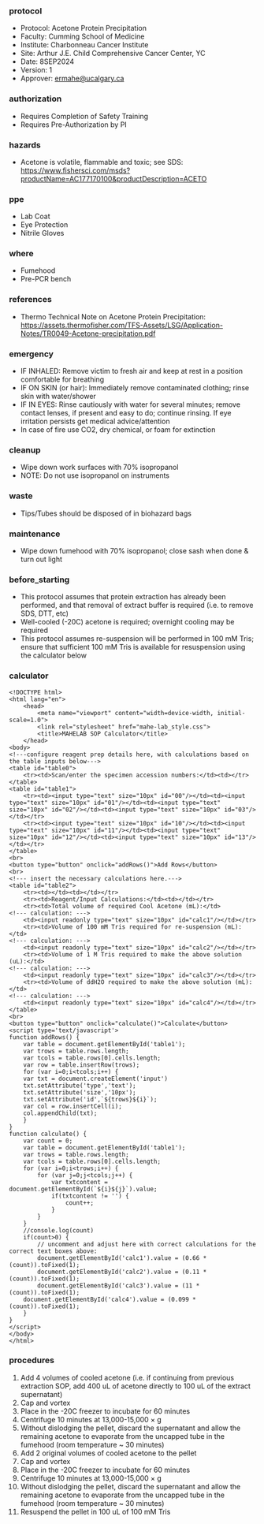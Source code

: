 
### protocol
- Protocol: Acetone Protein Precipitation
- Faculty: Cumming School of Medicine
- Institute: Charbonneau Cancer Institute
- Site: Arthur J.E. Child Comprehensive Cancer Center, YC
- Date: 8SEP2024
- Version: 1
- Approver: ermahe@ucalgary.ca

### authorization
- Requires Completion of Safety Training
- Requires Pre-Authorization by PI

### hazards
- Acetone is volatile, flammable and toxic; see SDS: https://www.fishersci.com/msds?productName=AC177170100&productDescription=ACETO

### ppe
- Lab Coat
- Eye Protection
- Nitrile Gloves

### where
- Fumehood
- Pre-PCR bench

### references
- Thermo Technical Note on Acetone Protein Precipitation: https://assets.thermofisher.com/TFS-Assets/LSG/Application-Notes/TR0049-Acetone-precipitation.pdf 

### emergency
- IF INHALED: Remove victim to fresh air and keep at rest in a position comfortable for breathing
- IF ON SKIN (or hair): Immediately remove contaminated clothing; rinse skin with water/shower
- IF IN EYES: Rinse cautiously with water for several minutes; remove contact lenses, if present and easy to do; continue rinsing. If eye irritation persists get medical advice/attention
- In case of fire use CO2, dry chemical, or foam for extinction

### cleanup
- Wipe down work surfaces with 70% isopropanol
- NOTE: Do not use isopropanol on instruments

### waste
- Tips/Tubes should be disposed of in biohazard bags

### maintenance
- Wipe down fumehood with 70% isopropanol; close sash when done & turn out light

### before_starting
- This protocol assumes that protein extraction has already been performed, and that removal of extract buffer is required (i.e. to remove SDS, DTT, etc)
- Well-cooled (-20C) acetone is required; overnight cooling may be required
- This protocol assumes re-suspension will be performed in 100 mM Tris; ensure that sufficient 100 mM Tris is available for resuspension using the calculator below

### calculator
~~~~
<!DOCTYPE html>
<html lang="en">
	<head>
		<meta name="viewport" content="width=device-width, initial-scale=1.0">
		<link rel="stylesheet" href="mahe-lab_style.css">
		<title>MAHELAB SOP Calculator</title>
	</head>
<body>
<!---configure reagent prep details here, with calculations based on the table inputs below--->
<table id="table0">
	<tr><td>Scan/enter the specimen accession numbers:</td><td></tr>
</table>
<table id="table1">
	<tr><td><input type="text" size="10px" id="00"/></td><td><input type="text" size="10px" id="01"/></td><td><input type="text" size="10px" id="02"/></td><td><input type="text" size="10px" id="03"/></td></tr>
	<tr><td><input type="text" size="10px" id="10"/></td><td><input type="text" size="10px" id="11"/></td><td><input type="text" size="10px" id="12"/></td><td><input type="text" size="10px" id="13"/></td></tr>
</table>
<br>
<button type="button" onclick="addRows()">Add Rows</button>
<br>
<!--- insert the necessary calculations here.--->
<table id="table2">
	<tr><td></td><td></td></tr>
	<tr><td>Reagent/Input Calculations:</td><td></td></tr>
	<tr><td>Total volume of required Cool Acetone (mL):</td>
<!--- calculation: --->
	<td><input readonly type="text" size="10px" id="calc1"/></td></tr>
	<tr><td>Volume of 100 mM Tris required for re-suspension (mL):</td>
<!--- calculation: --->
	<td><input readonly type="text" size="10px" id="calc2"/></td></tr>
	<tr><td>Volume of 1 M Tris required to make the above solution (uL):</td>
<!--- calculation: --->
	<td><input readonly type="text" size="10px" id="calc3"/></td></tr>
	<tr><td>Volume of ddH2O required to make the above solution (mL):</td>
<!--- calculation: --->
	<td><input readonly type="text" size="10px" id="calc4"/></td></tr>
</table>
<br>
<button type="button" onclick="calculate()">Calculate</button>
<script type='text/javascript'>
function addRows() {
    var table = document.getElementById('table1');
    var trows = table.rows.length;
    var tcols = table.rows[0].cells.length;
    var row = table.insertRow(trows);
    for (var i=0;i<tcols;i++) {
	var txt = document.createElement('input')
	txt.setAttribute('type','text');
	txt.setAttribute('size','10px');
	txt.setAttribute('id',`${trows}${i}`);
	var col = row.insertCell(i);
	col.appendChild(txt);
    }
}	
function calculate() {
    var count = 0;
    var table = document.getElementById('table1');
    var trows = table.rows.length;
    var tcols = table.rows[0].cells.length;
    for (var i=0;i<trows;i++) {
        for (var j=0;j<tcols;j++) {
            var txtcontent = document.getElementById(`${i}${j}`).value;
            if(txtcontent != '') {
                count++;
            }
        }
    }
    //console.log(count)
    if(count>0) {
        // uncomment and adjust here with correct calculations for the correct text boxes above:
        document.getElementById('calc1').value = (0.66 * (count)).toFixed(1);
        document.getElementById('calc2').value = (0.11 * (count)).toFixed(1);
        document.getElementById('calc3').value = (11 * (count)).toFixed(1);
	document.getElementById('calc4').value = (0.099 * (count)).toFixed(1);
    }
}
</script>
</body>
</html>
~~~~
### procedures
1. Add 4 volumes of cooled acetone (i.e. if continuing from previous extraction SOP, add 400 uL of acetone directly to 100 uL of the extract supernatant)
2. Cap and vortex
3. Place in the -20C freezer to incubate for 60 minutes
4. Centrifuge 10 minutes at 13,000-15,000 × g
5. Without dislodging the pellet, discard the supernatant and allow the remaining acetone to evaporate from the uncapped tube in the fumehood (room temperature ~ 30 minutes)
6. Add 2 original volumes of cooled acetone to the pellet
7. Cap and vortex
8. Place in the -20C freezer to incubate for 60 minutes
9. Centrifuge 10 minutes at 13,000-15,000 × g
10. Without dislodging the pellet, discard the supernatant and allow the remaining acetone to evaporate from the uncapped tube in the fumehood (room temperature ~ 30 minutes)
11. Resuspend the pellet in 100 uL of 100 mM Tris
